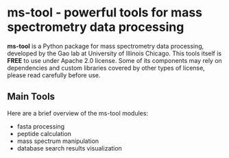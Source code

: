 # ms-tool - powerful tools for mass spectrometry data processing

**ms-tool** is a Python package for mass spectrometry data processing, developed by the Gao lab at University of Illinois Chicago. This tools itself is **FREE** to use under Apache 2.0 license. Some of its components may rely on dependencies and custom libraries covered by other types of license, please read carefully before use.



Main Tools
-------------

Here are a brief overview of the ms-tool modules:

  - fasta processing
  - peptide calculation
  - mass spectrum manipulation
  - database search results visualization
